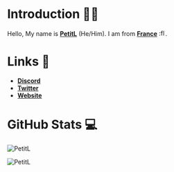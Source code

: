 # Introduction 👨‍🦰
Hello, My name is **[PetitL](https://en.wikipedia.org/wiki/Leviathan)** (He/Him). I am from **[France](https://en.wikipedia.org/wiki/France)** <img src="https://upload.wikimedia.org/wikipedia/commons/thumb/9/9b/Flag_of_Nepal.svg/840px-Flag_of_Nepal.svg.png" height="15" width="15" title=":flag_np:" />.

# Links 📎
- **[Discord](https://discord.gg/kwQb2CeRam)**
- **[Twitter](https://twitter.com/PetitL7)**
- **[Website](https://nazery.rh-web.eu)**

# GitHub Stats 💻

![PetitL](https://github-readme-stats.vercel.app/api?username=PetitL&show_icons=true&theme=tokyonight&hide=["issues"])

![PetitL](https://github-readme-stats.vercel.app/api/top-langs?username=PetitL&show_icons=true&theme=tokyonight&layout=compact)

<!--
**PetitL/PetitL** is a ✨ _special_ ✨ repository because its `README.md` (this file) appears on your GitHub profile.

Here are some ideas to get you started:

- 🔭 I’m currently working on ...
- 🌱 I’m currently learning ...
- 👯 I’m looking to collaborate on ...
- 🤔 I’m looking for help with ...
- 💬 Ask me about ...
- 📫 How to reach me: ...
- 😄 Pronouns: ...
- ⚡ Fun fact: ...
-->
